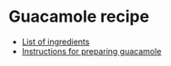 # Guacamole recipe

- [List of ingredients](ingredients.md)
- [Instructions for preparing guacamole](instructions.md)

[](https://pixabay.com/en/avocado-food-green-half-nutrition-161822/)
